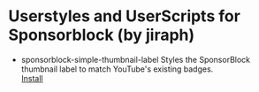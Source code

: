 # Userstyles and UserScripts for Sponsorblock (by jiraph)
- sponsorblock-simple-thumbnail-label
Styles the SponsorBlock thumbnail label to match YouTube's existing badges.  
[Install](https://gist.github.com/jiraph/e60d0a7ae7071f1f4ef060948d50a9a1/raw/sponsorblock.simplethumbnaillabels.user.css)